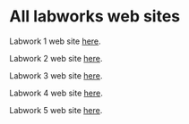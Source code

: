 # All labworks web sites

Labwork 1 web site [here](https://picthur.github.io/LabWork_Web_L3-S5/Labwork-1/Index.html).

Labwork 2 web site [here](https://picthur.github.io/LabWork_Web_L3-S5/Labwork-2/index.html).

Labwork 3 web site [here](https://picthur.github.io/LabWork_Web_L3-S5/ArthurB-js-lab-work.html).

Labwork 4 web site [here](https://picthur.github.io/LabWork_Web_L3-S5/index.html).

Labwork 5 web site [here](https://picthur.github.io/LabWork_Web_L3-S5/Labwork-5/index.html).
